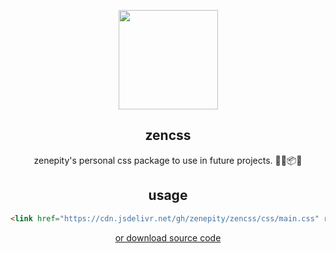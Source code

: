 <p align="center">
<a href="https://github.com/zenepity/zencss">
<img 
src="https://i.imgur.com/NyV4PPS.png"
width="159px"
/>
</a>
</p>
<h2 align="center">zencss</h2>
<p align="center">
zenepity's personal css package to use in future projects. 🎨✨📦🍎
</p>
<h2 align="center">usage</h2>

````html
<link href="https://cdn.jsdelivr.net/gh/zenepity/zencss/css/main.css" rel="stylesheet" />
````
<p align="center"><a href="https://github.com/zenepity/zencss/archive/refs/heads/main.zip">or download source code</a></p>
